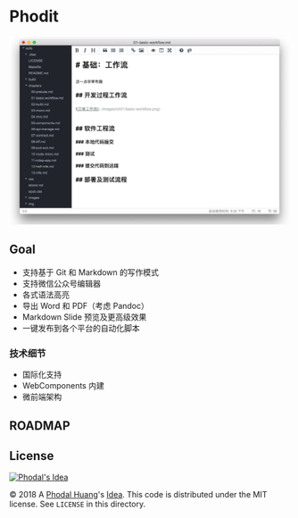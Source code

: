 # Phodit

> 

![Screenshots](./phodit-ss.jpg)

Goal
---

 - 支持基于 Git 和 Markdown 的写作模式
 - 支持微信公众号编辑器
 - 各式语法高亮
 - 导出 Word 和 PDF（考虑 Pandoc）
 - Markdown Slide 预览及更高级效果
 - 一键发布到各个平台的自动化脚本

### 技术细节

 - 国际化支持
 - WebComponents 内建
 - 微前端架构 

ROADMAP
---


License
---

[![Phodal's Idea](https://brand.phodal.com/shields/idea-small.svg)](https://ideas.phodal.com/)

© 2018 A [Phodal Huang](https://www.phodal.com)'s [Idea](https://github.com/phodal/ideas).  This code is distributed under the MIT license. See `LICENSE` in this directory.
